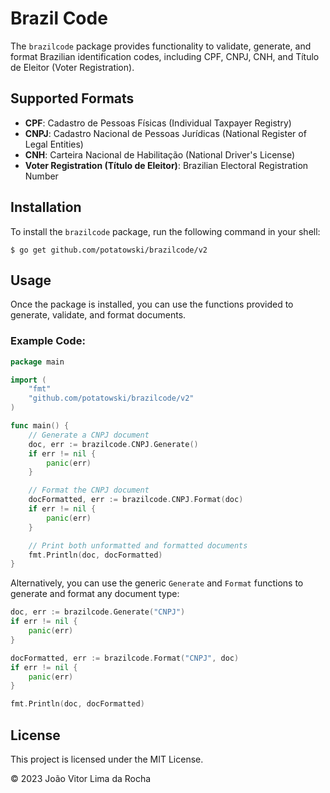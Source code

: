 # Brazil Code

The `brazilcode` package provides functionality to validate, generate, and format Brazilian identification codes, including CPF, CNPJ, CNH, and Título de Eleitor (Voter Registration).

## Supported Formats
- **CPF**: Cadastro de Pessoas Físicas (Individual Taxpayer Registry)
- **CNPJ**: Cadastro Nacional de Pessoas Jurídicas (National Register of Legal Entities)
- **CNH**: Carteira Nacional de Habilitação (National Driver's License)
- **Voter Registration (Título de Eleitor)**: Brazilian Electoral Registration Number

## Installation
To install the `brazilcode` package, run the following command in your shell:
```shell
$ go get github.com/potatowski/brazilcode/v2
```

## Usage
Once the package is installed, you can use the functions provided to generate, validate, and format documents.

### Example Code:
```go
package main

import (
	"fmt"
	"github.com/potatowski/brazilcode/v2"
)

func main() {
	// Generate a CNPJ document
	doc, err := brazilcode.CNPJ.Generate()
	if err != nil {
		panic(err)
	}

	// Format the CNPJ document
	docFormatted, err := brazilcode.CNPJ.Format(doc)
	if err != nil {
		panic(err)
	}

	// Print both unformatted and formatted documents
	fmt.Println(doc, docFormatted)
}
```

Alternatively, you can use the generic `Generate` and `Format` functions to generate and format any document type:
```go
doc, err := brazilcode.Generate("CNPJ")
if err != nil {
	panic(err)
}

docFormatted, err := brazilcode.Format("CNPJ", doc)
if err != nil {
	panic(err)
}

fmt.Println(doc, docFormatted)
```

## License
This project is licensed under the MIT License.

© 2023 João Vitor Lima da Rocha